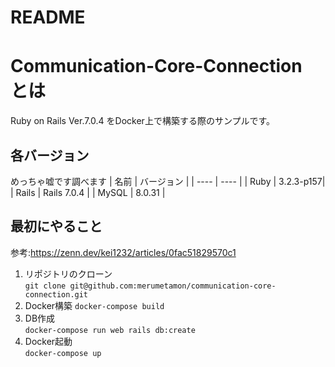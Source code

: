 # README


# Communication-Core-Connection　とは

Ruby on Rails Ver.7.0.4 をDocker上で構築する際のサンプルです。

## 各バージョン
めっちゃ嘘です調べます
| 名前 | バージョン |
| ---- | ---- |
| Ruby  | 3.2.3-p157|
| Rails | Rails 7.0.4 |
| MySQL | 8.0.31 | 

## 最初にやること
参考:https://zenn.dev/kei1232/articles/0fac51829570c1

1. リポジトリのクローン   
`git clone git@github.com:merumetamon/communication-core-connection.git`
2.  Docker構築
`docker-compose build  `
3. DB作成   
`docker-compose run web rails db:create`
4. Docker起動   
`docker-compose up`
